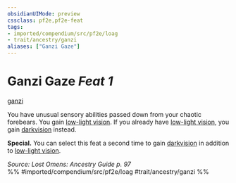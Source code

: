 ```yaml
---
obsidianUIMode: preview
cssclass: pf2e,pf2e-feat
tags:
- imported/compendium/src/pf2e/loag
- trait/ancestry/ganzi
aliases: ["Ganzi Gaze"]
---
```

# Ganzi Gaze  *Feat 1*  
[ganzi](ganzi-loag.md)  


You have unusual sensory abilities passed down from your chaotic forebears. You gain [low-light vision](low-light-vision.md). If you already have [low-light vision](low-light-vision.md), you gain [darkvision](rules/abilities/darkvision.md) instead.

**Special.** You can select this feat a second time to gain [darkvision](rules/abilities/darkvision.md) in addition to [low-light vision](low-light-vision.md).

*Source: Lost Omens: Ancestry Guide p. 97*  
%% #imported/compendium/src/pf2e/loag #trait/ancestry/ganzi %%